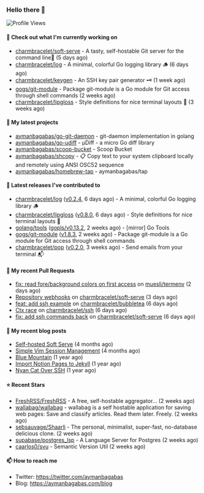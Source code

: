### Hello there 👋

![Profile Views](https://komarev.com/ghpvc/?username=aymanbagabas&label=PROFILE+VIEWS)

#### 👷 Check out what I'm currently working on

- [charmbracelet/soft-serve](https://github.com/charmbracelet/soft-serve) - A tasty, self-hostable Git server for the command line🍦 (5 days ago)
- [charmbracelet/log](https://github.com/charmbracelet/log) - A minimal, colorful Go logging library 🪵 (6 days ago)
- [charmbracelet/keygen](https://github.com/charmbracelet/keygen) - An SSH key pair generator 🗝️ (1 week ago)
- [gogs/git-module](https://github.com/gogs/git-module) - Package git-module is a Go module for Git access through shell commands (2 weeks ago)
- [charmbracelet/lipgloss](https://github.com/charmbracelet/lipgloss) - Style definitions for nice terminal layouts 👄 (3 weeks ago)

#### 🌱 My latest projects

- [aymanbagabas/go-git-daemon](https://github.com/aymanbagabas/go-git-daemon) - git-daemon implementation in golang
- [aymanbagabas/go-udiff](https://github.com/aymanbagabas/go-udiff) - µDiff - a micro Go diff library
- [aymanbagabas/scoop-bucket](https://github.com/aymanbagabas/scoop-bucket) - Scoop Bucket
- [aymanbagabas/shcopy](https://github.com/aymanbagabas/shcopy) - 📋 Copy text to your system clipboard locally and remotely using ANSI OSC52 sequence
- [aymanbagabas/homebrew-tap](https://github.com/aymanbagabas/homebrew-tap) - aymanbagabas/tap

#### 🔭 Latest releases I've contributed to

- [charmbracelet/log](https://github.com/charmbracelet/log) ([v0.2.4](https://github.com/charmbracelet/log/releases/tag/v0.2.4), 6 days ago) - A minimal, colorful Go logging library 🪵
- [charmbracelet/lipgloss](https://github.com/charmbracelet/lipgloss) ([v0.8.0](https://github.com/charmbracelet/lipgloss/releases/tag/v0.8.0), 6 days ago) - Style definitions for nice terminal layouts 👄
- [golang/tools](https://github.com/golang/tools) ([gopls/v0.13.2](https://github.com/golang/tools/releases/tag/gopls/v0.13.2), 2 weeks ago) - [mirror] Go Tools
- [gogs/git-module](https://github.com/gogs/git-module) ([v1.8.3](https://github.com/gogs/git-module/releases/tag/v1.8.3), 2 weeks ago) - Package git-module is a Go module for Git access through shell commands
- [charmbracelet/pop](https://github.com/charmbracelet/pop) ([v0.2.0](https://github.com/charmbracelet/pop/releases/tag/v0.2.0), 3 weeks ago) - Send emails from your terminal 📬

#### 🔨 My recent Pull Requests

- [fix: read fore/background colors on first access](https://github.com/muesli/termenv/pull/149) on [muesli/termenv](https://github.com/muesli/termenv) (2 days ago)
- [Repository webhooks](https://github.com/charmbracelet/soft-serve/pull/375) on [charmbracelet/soft-serve](https://github.com/charmbracelet/soft-serve) (3 days ago)
- [feat: add ssh example](https://github.com/charmbracelet/bubbletea/pull/809) on [charmbracelet/bubbletea](https://github.com/charmbracelet/bubbletea) (6 days ago)
- [Ctx race](https://github.com/charmbracelet/ssh/pull/6) on [charmbracelet/ssh](https://github.com/charmbracelet/ssh) (6 days ago)
- [fix: add ssh commands back](https://github.com/charmbracelet/soft-serve/pull/370) on [charmbracelet/soft-serve](https://github.com/charmbracelet/soft-serve) (6 days ago)

#### 📜 My recent blog posts

- [Self-hosted Soft Serve](https://aymanbagabas.com/blog/2023/04/28/self-hosted-soft-serve.html) (4 months ago)
- [Simple Vim Session Management](https://aymanbagabas.com/blog/2023/04/13/simple-vim-session-management.html) (4 months ago)
- [Blue Mountain](https://aymanbagabas.com/blog/2022/06/02/blue-mountain.html) (1 year ago)
- [Import Notion Pages to Jekyll](https://aymanbagabas.com/blog/2022/03/29/import-notion-pages-to-jekyll.html) (1 year ago)
- [Nyan Cat Over SSH](https://aymanbagabas.com/blog/2022/03/25/nyan-cat-over-ssh.html) (1 year ago)

#### ⭐ Recent Stars

- [FreshRSS/FreshRSS](https://github.com/FreshRSS/FreshRSS) - A free, self-hostable aggregator… (2 weeks ago)
- [wallabag/wallabag](https://github.com/wallabag/wallabag) - wallabag is a self hostable application for saving web pages: Save and classify articles. Read them later. Freely. (2 weeks ago)
- [sebsauvage/Shaarli](https://github.com/sebsauvage/Shaarli) - The personal, minimalist, super-fast, no-database delicious clone. (2 weeks ago)
- [supabase/postgres_lsp](https://github.com/supabase/postgres_lsp) - A Language Server for Postgres (2 weeks ago)
- [caarlos0/svu](https://github.com/caarlos0/svu) - Semantic Version Util (2 weeks ago)

#### 📫 How to reach me

- Twitter: https://twitter.com/aymanbagabas
- Blog: https://aymanbagabas.com/blog
